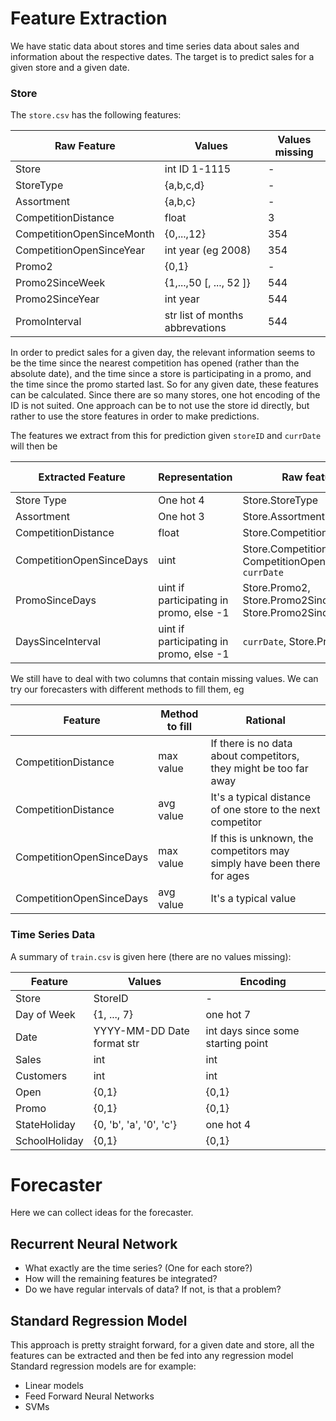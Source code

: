# Feature Extraction

We have static data about stores and time series data about sales and information about the respective dates. 
The target is to predict sales for a given store and a given date.

### Store

The `store.csv` has the following features:

| Raw Feature                   | Values       | Values missing|
|-------------------------------|---------------|-----------|
| Store                         | int ID 1-1115 | - |
| StoreType                     | {a,b,c,d}     | - |
| Assortment                    | {a,b,c}     | - |
| CompetitionDistance           | float | 3 |
| CompetitionOpenSinceMonth     | {0,...,12} | 354 |
| CompetitionOpenSinceYear      | int year (eg 2008) | 354 |
| Promo2                        | {0,1} | - |
| Promo2SinceWeek              | {1,...,50 [, ..., 52 ]} | 544 |
| Promo2SinceYear               | int year | 544 |
| PromoInterval     | str list of months abbrevations | 544 |

In order to predict sales for a given day, the relevant information seems to be the time since the nearest competition has opened (rather than the absolute date), and the time since a store is participating in a promo, and the time since the promo started last. So for any given date, these features can be calculated.
Since there are so many stores, one hot encoding of the ID is not suited. One approach can be to not use the store id directly, but rather to use the store features in order to make predictions.


The features we extract from this for prediction given `storeID` and `currDate` will then be

| Extracted Feature | Representation | Raw features used | Values missing |
|-------------------|----------------|------------------|-----------------|
| Store Type | One hot 4 | Store.StoreType | - |
| Assortment | One hot 3 | Store.Assortment | - |
| CompetitionDistance | float | Store.CompetitionDistance | 3 |
| CompetitionOpenSinceDays | uint | Store.CompetitionOpenSinceMonth, CompetitionOpenSinceYear, `currDate` | 354 |
| PromoSinceDays | uint if participating in promo, else -1 | Store.Promo2, Store.Promo2SinceWeek, Store.Promo2SinceYear, `currDate` | - | 
| DaysSinceInterval | uint if participating in promo, else -1 | `currDate`, Store.PromoInterval | 

We still have to deal with two columns that contain missing values. We can try our forecasters with different methods to fill them,
eg

| Feature | Method to fill | Rational |
|---|---|----|
| CompetitionDistance | max value | If there is no data about competitors, they might be too far away |
| CompetitionDistance | avg value | It's a typical distance of one store to the next competitor |
| CompetitionOpenSinceDays | max value | If this is unknown, the competitors may simply have been there for ages |
| CompetitionOpenSinceDays | avg value | It's a typical value  |

### Time Series Data

A summary of `train.csv` is given here (there are no values missing):

| Feature | Values | Encoding |
|---------|--------|----------|
| Store   | StoreID| - 
| Day of Week | {1, ..., 7} | one hot 7 |
| Date | YYYY-MM-DD Date format str | int days since some starting point | 
| Sales | int | int |
| Customers | int | int |
| Open | {0,1} | {0,1} |
| Promo | {0,1} |  {0,1} |
| StateHoliday | {0, 'b', 'a', '0', 'c'} | one hot 4 |
| SchoolHoliday | {0,1} |  {0,1} |

# Forecaster

Here we can collect ideas for the forecaster.

## Recurrent Neural Network
- What exactly are the time series? (One for each store?)
- How will the remaining features be integrated?
- Do we have regular intervals of data? If not, is that a problem?

## Standard Regression Model
This approach is pretty straight forward, for a given date and store, all the features can be extracted and then be fed into any regression model
Standard regression models are for example:
- Linear models
- Feed Forward Neural Networks
- SVMs
